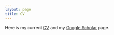 ```yaml
---
layout: page
title: CV
---
```


Here is my current [CV](papers/Anh_Pham_CV.pdf) and my [Google Scholar](https://scholar.google.com.au/citations?hl=en&user=C71OJdIAAAAJ) page.
